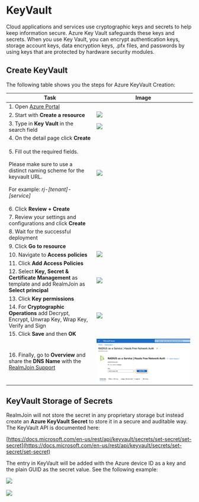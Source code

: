 # KeyVault

Cloud applications and services use cryptographic keys and secrets to help keep information secure. Azure Key Vault safeguards these keys and secrets. When you use Key Vault, you can encrypt authentication keys, storage account keys, data encryption keys, .pfx files, and passwords by using keys that are protected by hardware security modules.

## Create KeyVault

The following table shows you the steps for Azure KeyVault Creation:

| Task                                                                                                                                                                     | Image                                           |
| ------------------------------------------------------------------------------------------------------------------------------------------------------------------------ | ----------------------------------------------- |
| 1. Open [Azure Portal](https://portal.azure.com)                                                                                                                         |                                                 |
| 2. Start with **Create a resource**                                                                                                                                      | ![](<../../../.gitbook/assets/image (268).png>) |
| 3. Type in **Key Vault** in the search field                                                                                                                             | ![](<../../../.gitbook/assets/image (265).png>) |
| 4. On the detail page click **Create**                                                                                                                                   |                                                 |
| <p>5. Fill out the required fields.<br><br>Please make sure to use a distinct naming scheme for the keyvault URL.<br><br>For example: <em>rj-[tenant]-[service]</em></p> | ![](<../../../.gitbook/assets/image (57).png>)  |
| 6. Click **Review + Create**                                                                                                                                             |                                                 |
| 7. Review your settings and configurations and click **Create**                                                                                                          |                                                 |
| 8. Wait for the successful deployment                                                                                                                                    |                                                 |
| 9. Click **Go to resource**                                                                                                                                              |                                                 |
| 10. Navigate to **Access policies**                                                                                                                                      | ![](<../../../.gitbook/assets/image (162).png>) |
| 11. Click **Add Access Policies**                                                                                                                                        |                                                 |
| 12. Select **Key, Secret & Certificate Management** as template and add RealmJoin as **Select principal**                                                                | ![](<../../../.gitbook/assets/image (228).png>) |
| 13. Click **Key permissions**                                                                                                                                            |                                                 |
| 14. For **Cryptographic Operations** add Decrypt, Encrypt, Unwrap Key, Wrap Key, Verify and Sign                                                                         | ![](<../../../.gitbook/assets/image (269).png>) |
| 15. Click **Save** and then **OK**                                                                                                                                       |                                                 |
| 16. Finally, go to **Overview** and share the **DNS Name** with the [RealmJoin Support](mailto:support@realmjoin.com)                                                    | ![](<../../../.gitbook/assets/image (48).png>)  |

## KeyVault Storage of Secrets

RealmJoin will not store the secret in any proprietary storage but instead create an **Azure KeyVault Secret** to store it in a secure and auditable way. The KeyVault API is documented here:

[https://docs.microsoft.com/en-us/rest/api/keyvault/secrets/set-secret/set-secret](https://docs.microsoft.com/en-us/rest/api/keyvault/secrets/set-secret/set-secret)

The entry in KeyVault will be added with the Azure device ID as a key and the plain GUID as the secret value. See the following example:

![](<../../../.gitbook/assets/image (181).png>)

![](<../../../.gitbook/assets/image (182).png>)
